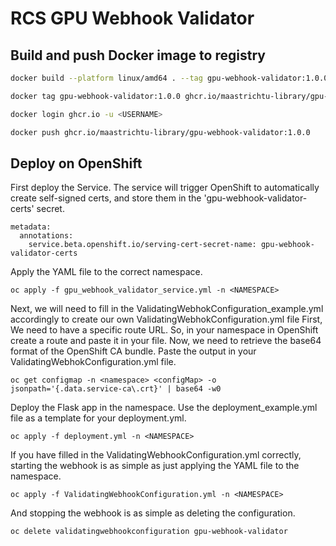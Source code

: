 # RCS GPU Webhook Validator

## Build and push Docker image to registry

```bash
docker build --platform linux/amd64 . --tag gpu-webhook-validator:1.0.0

docker tag gpu-webhook-validator:1.0.0 ghcr.io/maastrichtu-library/gpu-webhook-validator:1.0.0

docker login ghcr.io -u <USERNAME>

docker push ghcr.io/maastrichtu-library/gpu-webhook-validator:1.0.0
```

## Deploy on OpenShift

First deploy the Service. The service will trigger OpenShift to automatically create self-signed certs, and store them in the 'gpu-webhook-validator-certs' secret.

```
metadata:
  annotations:
    service.beta.openshift.io/serving-cert-secret-name: gpu-webhook-validator-certs
```

Apply the YAML file to the correct namespace.

```
oc apply -f gpu_webhook_validator_service.yml -n <NAMESPACE>
```

Next, we will need to fill in the ValidatingWebhokConfiguration_example.yml accordingly to create our own ValidatingWebhokConfiguration.yml file
First, We need to have a specific route URL. So, in your namespace in OpenShift create a route and paste it in your file.
Now, we need to retrieve the base64 format of the OpenShift CA bundle. Paste the output in your ValidatingWebhokConfiguration.yml file. 

```
oc get configmap -n <namespace> <configMap> -o jsonpath='{.data.service-ca\.crt}' | base64 -w0
```

Deploy the Flask app in the namespace. Use the deployment_example.yml file as a template for your deployment.yml.

```
oc apply -f deployment.yml -n <NAMESPACE>
```

If you have filled in the ValidatingWebhookConfiguration.yml correctly, starting the webhook is as simple as just applying the YAML file to the namespace.

```
oc apply -f ValidatingWebhookConfiguration.yml -n <NAMESPACE>
```

And stopping the webhook is as simple as deleting the configuration.

```
oc delete validatingwebhookconfiguration gpu-webhook-validator
```
